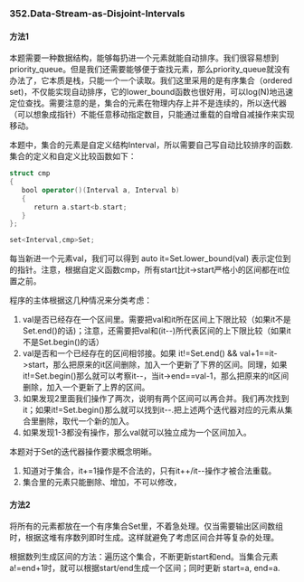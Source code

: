 ### 352.Data-Stream-as-Disjoint-Intervals

#### 方法1
本题需要一种数据结构，能够每扔进一个元素就能自动排序。我们很容易想到priority_queue。但是我们还需要能够便于查找元素，那么priority_queue就没有办法了，它本质是栈，只能一个一个读取。我们这里采用的是有序集合（ordered set)，不仅能实现自动排序，它的lower_bound函数也很好用，可以log(N)地迅速定位查找。需要注意的是，集合的元素在物理内存上并不是连续的，所以迭代器（可以想象成指针）不能任意移动指定数目，只能通过重载的自增自减操作来实现移动。

本题中，集合的元素是自定义结构Interval，所以需要自己写自动比较排序的函数. 集合的定义和自定义比较函数如下：
```cpp
struct cmp
{
   bool operator()(Interval a, Interval b)
   {
      return a.start<b.start;
   }
};

set<Interval,cmp>Set;
```
每当新进一个元素val，我们可以得到 auto it=Set.lower_bound(val) 表示定位到的指针。注意，根据自定义函数cmp，所有start比it->start严格小的区间都在it位置之前。

程序的主体根据这几种情况来分类考虑：
1. val是否已经存在一个区间里。需要把val和it所在区间上下限比较（如果it不是Set.end()的话)；注意，还需要把val和(it--)所代表区间的上下限比较（如果it不是Set.begin()的话）
2. val是否和一个已经存在的区间相邻接。如果 it!=Set.end() && val+1==it->start，那么把原来的it区间删除，加入一个更新了下界的区间。同理，如果it!=Set.begin()那么就可以考察it--，当it->end==val-1，那么把原来的it区间删除，加入一个更新了上界的区间。
3. 如果发现2里面我们操作了两次，说明有两个区间可以再合并。我们再次找到it；如果it!=Set.begin()那么就可以找到it--.把上述两个迭代器对应的元素从集合里删除，取代一个新的加入。
4. 如果发现1-3都没有操作，那么val就可以独立成为一个区间加入。

本题对于Set的迭代器操作要求概念明晰。
1. 知道对于集合，it+=1操作是不合法的，只有it++/it--操作才被合法重载。
2. 集合里的元素只能删除、增加，不可以修改，

#### 方法2
将所有的元素都放在一个有序集合Set里，不着急处理。仅当需要输出区间数组时，根据这堆有序数列即时生成。这样就避免了考虑区间合并等复杂的处理。

根据数列生成区间的方法：遍历这个集合，不断更新start和end。当集合元素a!=end+1时，就可以根据start/end生成一个区间；同时更新 start=a, end=a.
